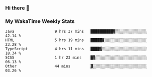 ### Hi there 👋

<!--
**royschrauwen/royschrauwen** is a ✨ _special_ ✨ repository because its `README.md` (this file) appears on your GitHub profile.

Here are some ideas to get you started:

- 🔭 I’m currently working on ...
- 🌱 I’m currently learning ...
- 👯 I’m looking to collaborate on ...
- 🤔 I’m looking for help with ...
- 💬 Ask me about ...
- 📫 How to reach me: ...
- 😄 Pronouns: ...
- ⚡ Fun fact: ...
-->


### My WakaTime Weekly Stats
<!--START_SECTION:waka-->

```text
Java                  9 hrs 37 mins   ██████████▓░░░░░░░░░░░░░░   42.14 %
HTML                  5 hrs 19 mins   █████▓░░░░░░░░░░░░░░░░░░░   23.28 %
TypeScript            4 hrs 11 mins   ████▓░░░░░░░░░░░░░░░░░░░░   18.34 %
SCSS                  1 hr 23 mins    █▓░░░░░░░░░░░░░░░░░░░░░░░   06.13 %
Other                 44 mins         ▓░░░░░░░░░░░░░░░░░░░░░░░░   03.26 %
```

<!--END_SECTION:waka-->
